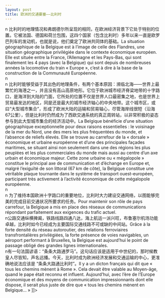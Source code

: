 ```yaml
---
layout: post
title: 欧洲的交通要塞——比利时
---
```


<p>n       比利时的地理情况和弗朗德尔所呈现的相同，在欧洲经济背景下它处于特别的位置。它被法国、德国和荷兰包围，这四个国家（包含比利时）多年以来一直是欧罗巴列车的发动机，也就是说，他们奠定了欧洲共同体的基础。La situation géographique de la Belgique est à l’image de celle des Flandres, une situation géographique privilégiée dans le contexte économique européen. Elle est située entre la France, l’Allemagne et les Pays-Bas, qui sont finalement les 4  pays (avec la Belgique) qui sont depuis de nombreuses années la locomotive du train « Europe », c’est à dire à la base de la construction de la Communauté Européenne.<br />n<br />n      比利时能够受益于其出色的地理条件，有两个基本原因：濒临北海——世界上最繁忙的海港之一，并且没有高山高原地形。它位于欧洲城市经济脊梁地带的十字路口，是海洋到大陆的门面，它所处的位置不仅是世界人口最密集之地，也是世界上贸易最发达的地区，同是还是最大的城市经济轴心的中央地带。这个城市区，或曰“大型城市集合”，形成了欧洲大陆的运输和贸易轴心，尽管海岸线很短（沿海67公里），但是比利时仍然成为了西欧交通系统的真正周转站，以非常积极的姿态参与到此大型城市集合的经济活动中。La Belgique bénéficie d’une situation géographique exceptionnelle pour deux raisons essentielles : le voisinage de la mer du Nord, une des mers les plus fréquentées du monde, et l’absence de reliefs élevés. Elle se trouve au carrefour de la « dorsale » économique et urbaine européenne et d’une des principales façades maritimes, se situant ainsi non seulement dans une des régions les plus peuplées et les plus commerciales du monde mais aussi au centre d’un axe urbain et économique majeur. Cette zone urbaine ou « mégalopole » constitue le principal axe de communication et d’échange en Europe et, malgré l’exiguïté de son littoral (67 km de côte), la Belgique constitue une véritable plaque tournante dans le système de transport ouest-européen, participant très activement à l’activité économique de cette mégalopole européenne.<br />n<br />n        为了维持本国欧洲十字路口的重要地位，比利时大力建设交通网络，以图能够完美的完成目前交通状况所要求的任务。Pour maintenir son rôle de pays carrefour, la Belgique a mis en place des réseaux de communications répondant parfaitement aux exigences du trafic actuel.<br />n公路交通纵横捭阖，铁路线路四通八达，海上航运一派兴旺，布鲁塞尔机场功能卓越，比利时如今已经成为主要国际交通线路不可或缺的中间站。Grâce à la forte densité du réseau autoroutier, des relations ferroviaires transfrontalières privilégiées, la forte présence de voies navigables, un aéroport performant à Bruxelles, la Belgique est aujourd’hui le point de passage obligé des grandes lignes internationales.<br />n有一句法国谚语：“条条大路通罗马”。这句话应该是适用于中世纪的，那时候教皇人尽皆知，声名远播。今天，比利时成为欧洲经济发展和交通运输的中心，更准确地说法应该是 “条条大路通比利时”。Il y a un dicton français qui dit que « tous les chemins mènent à Rome ». Cela devait être valable au Moyen-âge, quand le pape était reconnu et influent. Aujourd’hui, avec l’ère de l’Europe économique et des moyens de communication impressionnants dont elle dispose, il serait plus juste de dire que « tous les chemins mènent en Belgique… » ]]&gt;
</p>
